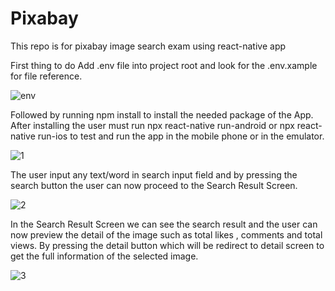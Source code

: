 # Pixabay
This repo is for pixabay image search exam using react-native app 

First thing to do Add .env file into project root and look for the .env.xample for file reference.


![env](https://user-images.githubusercontent.com/23740887/153553300-eaf940d9-2525-4e10-aa21-b46b64b2bac5.PNG)


Followed by running npm install to install the needed package of the App. After installing the user must run npx react-native run-android or npx react-native run-ios to test and run the app in the mobile phone or in the emulator.

![1](https://user-images.githubusercontent.com/23740887/153553622-c8cbd83d-6c8e-49d2-bc6a-0af14cdba745.jpg)

The user input any text/word in search input field and by pressing the search button the user can now proceed to the Search Result Screen.  

![2](https://user-images.githubusercontent.com/23740887/153554279-3e36f51b-0bba-4cef-bd70-d22614a7691a.jpg)

In the Search Result Screen we can see the search result and the user can now preview the detail of the image such as total likes , comments and total views. By pressing the detail button which will be redirect to detail screen to get the full information of the selected image. 

![3](https://user-images.githubusercontent.com/23740887/153555142-57a27c5e-fa77-4808-aeac-3c6f635f3c9d.jpg)
